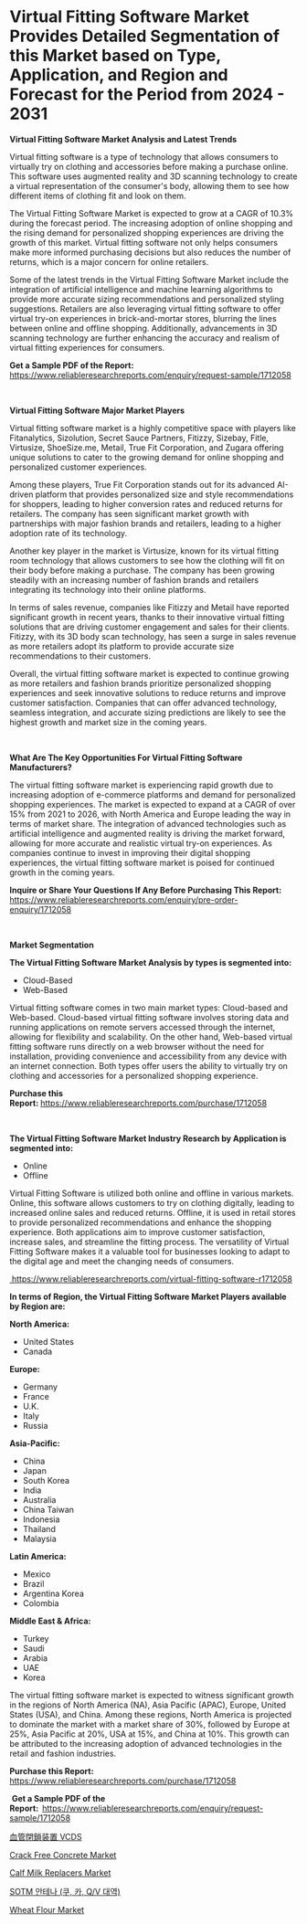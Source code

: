 <p><h1>Virtual Fitting Software Market Provides Detailed Segmentation of this Market based on Type, Application, and Region and Forecast for the Period from 2024 - 2031</h1></p><p><strong>Virtual Fitting Software Market Analysis and Latest Trends</strong></p>
<p><p>Virtual fitting software is a type of technology that allows consumers to virtually try on clothing and accessories before making a purchase online. This software uses augmented reality and 3D scanning technology to create a virtual representation of the consumer's body, allowing them to see how different items of clothing fit and look on them.</p><p>The Virtual Fitting Software Market is expected to grow at a CAGR of 10.3% during the forecast period. The increasing adoption of online shopping and the rising demand for personalized shopping experiences are driving the growth of this market. Virtual fitting software not only helps consumers make more informed purchasing decisions but also reduces the number of returns, which is a major concern for online retailers.</p><p>Some of the latest trends in the Virtual Fitting Software Market include the integration of artificial intelligence and machine learning algorithms to provide more accurate sizing recommendations and personalized styling suggestions. Retailers are also leveraging virtual fitting software to offer virtual try-on experiences in brick-and-mortar stores, blurring the lines between online and offline shopping. Additionally, advancements in 3D scanning technology are further enhancing the accuracy and realism of virtual fitting experiences for consumers.</p></p>
<p><strong>Get a Sample PDF of the Report:&nbsp;</strong> <a href="https://www.reliableresearchreports.com/enquiry/request-sample/1712058">https://www.reliableresearchreports.com/enquiry/request-sample/1712058</a></p>
<p>&nbsp;</p>
<p><strong>Virtual Fitting Software Major Market Players</strong></p>
<p><p>Virtual fitting software market is a highly competitive space with players like Fitanalytics, Sizolution, Secret Sauce Partners, Fitizzy, Sizebay, Fitle, Virtusize, ShoeSize.me, Metail, True Fit Corporation, and Zugara offering unique solutions to cater to the growing demand for online shopping and personalized customer experiences.</p><p>Among these players, True Fit Corporation stands out for its advanced AI-driven platform that provides personalized size and style recommendations for shoppers, leading to higher conversion rates and reduced returns for retailers. The company has seen significant market growth with partnerships with major fashion brands and retailers, leading to a higher adoption rate of its technology.</p><p>Another key player in the market is Virtusize, known for its virtual fitting room technology that allows customers to see how the clothing will fit on their body before making a purchase. The company has been growing steadily with an increasing number of fashion brands and retailers integrating its technology into their online platforms.</p><p>In terms of sales revenue, companies like Fitizzy and Metail have reported significant growth in recent years, thanks to their innovative virtual fitting solutions that are driving customer engagement and sales for their clients. Fitizzy, with its 3D body scan technology, has seen a surge in sales revenue as more retailers adopt its platform to provide accurate size recommendations to their customers.</p><p>Overall, the virtual fitting software market is expected to continue growing as more retailers and fashion brands prioritize personalized shopping experiences and seek innovative solutions to reduce returns and improve customer satisfaction. Companies that can offer advanced technology, seamless integration, and accurate sizing predictions are likely to see the highest growth and market size in the coming years.</p></p>
<p>&nbsp;</p>
<p><strong>What Are The Key Opportunities For Virtual Fitting Software Manufacturers?</strong></p>
<p><p>The virtual fitting software market is experiencing rapid growth due to increasing adoption of e-commerce platforms and demand for personalized shopping experiences. The market is expected to expand at a CAGR of over 15% from 2021 to 2026, with North America and Europe leading the way in terms of market share. The integration of advanced technologies such as artificial intelligence and augmented reality is driving the market forward, allowing for more accurate and realistic virtual try-on experiences. As companies continue to invest in improving their digital shopping experiences, the virtual fitting software market is poised for continued growth in the coming years.</p></p>
<p><strong>Inquire or Share Your Questions If Any Before Purchasing This Report:</strong> <a href="https://www.reliableresearchreports.com/enquiry/pre-order-enquiry/1712058">https://www.reliableresearchreports.com/enquiry/pre-order-enquiry/1712058</a></p>
<p>&nbsp;</p>
<p><strong>Market Segmentation</strong></p>
<p><strong>The Virtual Fitting Software Market Analysis by types is segmented into:</strong></p>
<p><ul><li>Cloud-Based</li><li>Web-Based</li></ul></p>
<p><p>Virtual fitting software comes in two main market types: Cloud-based and Web-based. Cloud-based virtual fitting software involves storing data and running applications on remote servers accessed through the internet, allowing for flexibility and scalability. On the other hand, Web-based virtual fitting software runs directly on a web browser without the need for installation, providing convenience and accessibility from any device with an internet connection. Both types offer users the ability to virtually try on clothing and accessories for a personalized shopping experience.</p></p>
<p><strong>Purchase this Report:&nbsp;</strong><a href="https://www.reliableresearchreports.com/purchase/1712058">https://www.reliableresearchreports.com/purchase/1712058</a></p>
<p>&nbsp;</p>
<p><strong>The Virtual Fitting Software Market Industry Research by Application is segmented into:</strong></p>
<p><ul><li>Online</li><li>Offline</li></ul></p>
<p><p>Virtual Fitting Software is utilized both online and offline in various markets. Online, this software allows customers to try on clothing digitally, leading to increased online sales and reduced returns. Offline, it is used in retail stores to provide personalized recommendations and enhance the shopping experience. Both applications aim to improve customer satisfaction, increase sales, and streamline the fitting process. The versatility of Virtual Fitting Software makes it a valuable tool for businesses looking to adapt to the digital age and meet the changing needs of consumers.</p></p>
<p><a href="https://www.reliableresearchreports.com/virtual-fitting-software-r1712058">&nbsp;https://www.reliableresearchreports.com/virtual-fitting-software-r1712058</a></p>
<p><strong>In terms of Region, the Virtual Fitting Software Market Players available by Region are:</strong></p>
<p>
    <p> <strong> North America: </strong>
        <ul>
            <li>United States</li>
            <li>Canada</li>
        </ul>
        </p> 
    <p> <strong> Europe: </strong>
        <ul>
            <li>Germany</li>
            <li>France</li>
            <li>U.K.</li>
            <li>Italy</li>
            <li>Russia</li>
        </ul>
        </p> 
    <p> <strong> Asia-Pacific: </strong>
        <ul>
            <li>China</li>
            <li>Japan</li>
            <li>South Korea</li>
            <li>India</li>
            <li>Australia</li>
            <li>China Taiwan</li>
            <li>Indonesia</li>
            <li>Thailand</li>
            <li>Malaysia</li>
        </ul>
        </p> 
    <p> <strong> Latin America: </strong>
        <ul>
            <li>Mexico</li>
            <li>Brazil</li>
            <li>Argentina Korea</li>
            <li>Colombia</li>
        </ul>
        </p> 
    <p> <strong> Middle East & Africa: </strong>
        <ul>
            <li>Turkey</li>
            <li>Saudi</li>
            <li>Arabia</li>
            <li>UAE</li>
            <li>Korea</li>
        </ul>
    </p>
    </p>
<p><p>The virtual fitting software market is expected to witness significant growth in the regions of North America (NA), Asia Pacific (APAC), Europe, United States (USA), and China. Among these regions, North America is projected to dominate the market with a market share of 30%, followed by Europe at 25%, Asia Pacific at 20%, USA at 15%, and China at 10%. This growth can be attributed to the increasing adoption of advanced technologies in the retail and fashion industries.</p></p>
<p><strong>Purchase this Report: </strong><a href="https://www.reliableresearchreports.com/purchase/1712058">https://www.reliableresearchreports.com/purchase/1712058</a></p>
<p>&nbsp;<strong>Get a Sample PDF of the Report:&nbsp;&nbsp;</strong><a href="https://www.reliableresearchreports.com/enquiry/request-sample/1712058">https://www.reliableresearchreports.com/enquiry/request-sample/1712058</a></p>
<p><strong></strong></p>
<p><p><a href="https://github.com/qwpelcjko9242629/Market-Research-Report-List-2/blob/main/5684281127131.md">血管閉鎖装置 VCDS</a></p><p><a href="https://github.com/ruddyyedelwadw/Market-Research-Report-List-2/blob/main/crack-free-concrete-market.md">Crack Free Concrete Market</a></p><p><a href="https://issuu.com/reportprime-2/docs/calf-milk-replacers-market-size-2030.pptx">Calf Milk Replacers Market</a></p><p><a href="https://github.com/sougarounis/Market-Research-Report-List-4/blob/main/8644528110485.md">SOTM 안테나 (쿠, 카, Q/V 대역)</a></p><p><a href="https://issuu.com/reportprime-2/docs/wheat-flour-market-size-2030.pptx">Wheat Flour Market</a></p></p>